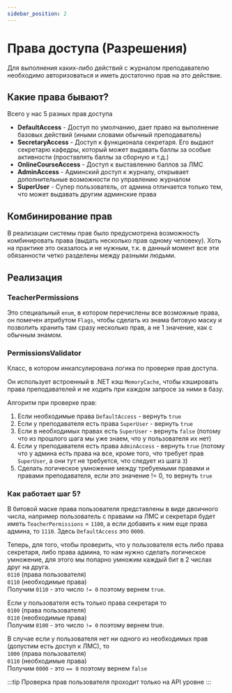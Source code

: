 ```yaml
---
sidebar_position: 2
---
```


# Права доступа (Разрешения)

Для выполнения каких-либо действий с журналом преподавателю необходимо авторизоваться 
и иметь достаточно прав на это действие.

## Какие права бывают?

Всего у нас 5 разных прав доступа

- **DefaultAccess** - Доступ по умолчанию, дает право на выполнение базовых действий (иными словами обычный преподаватель)
- **SecretaryAccess** - Доступ к функционала секретаря. Его выдают секретарю кафедры, который может выдавать баллы за особые
активности (проставлять баллы за сборную и т.д.)
- **OnlineCourseAccess** - Доступ к выставлению баллов за ЛМС
- **AdminAccess** - Админский доступ к журналу, открывает дополнительные возможности по управлению журналом
- **SuperUser** - Супер пользователь, от админа отличается только тем, что может выдавать другим админские права

## Комбинирование прав

В реализации системы прав было предусмотрена возможность комбинировать права (выдать несколько прав одному человеку).
Хоть на практике это оказалось и не нужным, т.к. в данный момент все эти обязанности четко разделены между разными людьми.

## Реализация

### TeacherPermissions

Это специальный `enum`, в котором перечислены все возможные права, он помечен атрибутом `Flags`, чтобы сделать из энама
битовую маску и позволить хранить там сразу несколько прав, а не 1 значение, как с обычным энамом.

### PermissionsValidator

Класс, в котором инкапсулирована логика по проверке прав доступа.

Он использует встроенный в .NET кэш `MemoryCache`, чтобы кэшировать права преподавателей и не ходить при каждом запросе
за ними в базу. 

Алгоритм при проверке прав:

1. Если необходимые права `DefaultAccess` - вернуть `true`
2. Если у преподавателя есть права `SuperUser` - вернуть `true`
3. Если в необходимых правах есть `SuperUser` - вернуть `false` (потому что из прошлого шага мы уже знаем, что у пользователя их нет)
4. Если у преподавателя есть права `AdminAccess` - вернуть `true` (потому что у админа есть права на все, кроме того, что требует
прав `SuperUser`, а они тут не требуется, что следует из шага `3`)
5. Сделать логическое умножение между требуемыми правами и правами преподавателя, если это значение != 0, то вернуть `true`

### Как работает шаг 5?

В битовой маске права пользователя представлены в виде двоичного числа, например пользователь с правами на ЛМС и секретаря
будет иметь `TeacherPermissions` = `1100`, а если добавить к ним еще права админа, то `1110`. Здесь `DefaultAccess`
это `0000`.

Теперь, для того, чтобы проверить, что у пользователя есть либо права секретаря, либо права админа, то нам нужно 
сделать логическое умножение, для этого мы попарно умножим каждый бит в 2 числах друг на друга. \
`0110` (права пользователя) \
`0110` (необходимые права) \
Получим `0110` - это число `!= 0` поэтому вернем `true`.

Если у пользователя есть только права секретаря то \
`0100` (права пользователя) \
`0110` (необходимые права) \
Получим `0100` - это число `!= 0` поэтому вернем true.

В случае если у пользователя нет ни одного из необходимых прав (допустим есть доступ к ЛМС), то \
`1000` (права пользователя) \
`0110` (необходимые права) \
Получим `0000` - это `== 0` поэтому вернем `false`

:::tip
Проверка прав пользователя проходит только на API уровне
:::
